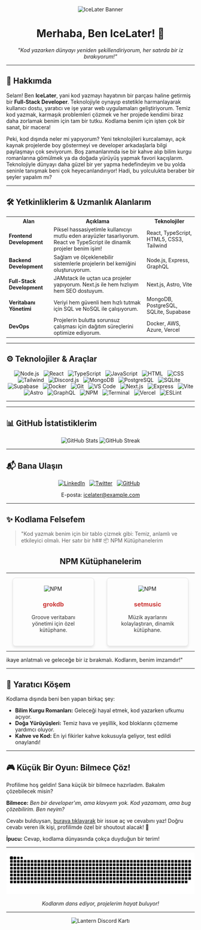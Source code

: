 <div align="center">
  <img src="https://via.placeholder.com/800x200.png?text=IceLater's+Code+Universe" alt="IceLater Banner" />
  <h1>Merhaba, Ben IceLater! 🚀</h1>
  <p><em>"Kod yazarken dünyayı yeniden şekillendiriyorum, her satırda bir iz bırakıyorum!"</em></p>
</div>

---

## 🌟 Hakkımda

Selam! Ben **IceLater**, yani kod yazmayı hayatının bir parçası haline getirmiş bir **Full-Stack Developer**. Teknolojiyle oynayıp estetikle harmanlayarak kullanıcı dostu, yaratıcı ve işe yarar web uygulamaları geliştiriyorum. Temiz kod yazmak, karmaşık problemleri çözmek ve her projede kendimi biraz daha zorlamak benim için tam bir tutku. Kodlama benim için işten çok bir sanat, bir macera!

Peki, kod dışında neler mi yapıyorum? Yeni teknolojileri kurcalamayı, açık kaynak projelerde boy göstermeyi ve developer arkadaşlarla bilgi paylaşmayı çok seviyorum. Boş zamanlarımda ise bir kahve alıp bilim kurgu romanlarına gömülmek ya da doğada yürüyüş yapmak favori kaçışlarım. Teknolojiyle dünyayı daha güzel bir yer yapma hedefindeyim ve bu yolda seninle tanışmak beni çok heyecanlandırıyor! Hadi, bu yolculukta beraber bir şeyler yapalım mı?

---

## 🛠️ Yetkinliklerim & Uzmanlık Alanlarım

<div align="center">
  <table>
    <tr>
      <th>Alan</th>
      <th>Açıklama</th>
      <th>Teknolojiler</th>
    </tr>
    <tr>
      <td><strong>Frontend Development</strong></td>
      <td>Piksel hassasiyetimle kullanıcıyı mutlu eden arayüzler tasarlıyorum. React ve TypeScript ile dinamik projeler benim işim!</td>
      <td>React, TypeScript, HTML5, CSS3, Tailwind</td>
    </tr>
    <tr>
      <td><strong>Backend Development</strong></td>
      <td>Sağlam ve ölçeklenebilir sistemlerle projelerin bel kemiğini oluşturuyorum.</td>
      <td>Node.js, Express, GraphQL</td>
    </tr>
    <tr>
      <td><strong>Full-Stack Development</strong></td>
      <td>JAMstack ile uçtan uca projeler yapıyorum. Next.js ile hem hızlıyım hem SEO dostuyum.</td>
      <td>Next.js, Astro, Vite</td>
    </tr>
    <tr>
      <td><strong>Veritabanı Yönetimi</strong></td>
      <td>Veriyi hem güvenli hem hızlı tutmak için SQL ve NoSQL ile çalışıyorum.</td>
      <td>MongoDB, PostgreSQL, SQLite, Supabase</td>
    </tr>
    <tr>
      <td><strong>DevOps</strong></td>
      <td>Projelerin bulutta sorunsuz çalışması için dağıtım süreçlerini optimize ediyorum.</td>
      <td>Docker, AWS, Azure, Vercel</td>
    </tr>
  </table>
</div>

---

## ⚙️ Teknolojiler & Araçlar

<div align="center">
  <img src="https://cdn.jsdelivr.net/gh/devicons/devicon/icons/nodejs/nodejs-original.svg" alt="Node.js" width="40" title="Node.js" />  
  <img src="https://cdn.jsdelivr.net/gh/devicons/devicon/icons/react/react-original.svg" alt="React" width="40" title="React" />  
  <img src="https://cdn.jsdelivr.net/gh/devicons/devicon/icons/typescript/typescript-original.svg" alt="TypeScript" width="40" title="TypeScript" />  
  <img src="https://cdn.jsdelivr.net/gh/devicons/devicon/icons/javascript/javascript-original.svg" alt="JavaScript" width="40" title="JavaScript" />  
  <img src="https://cdn.jsdelivr.net/gh/devicons/devicon/icons/html5/html5-original.svg" alt="HTML" width="40" title="HTML" />  
  <img src="https://cdn.jsdelivr.net/gh/devicons/devicon/icons/css3/css3-original.svg" alt="CSS" width="40" title="CSS" />  
  <img src="https://cdn.jsdelivr.net/gh/devicons/devicon/icons/tailwindcss/tailwindcss-original.svg" alt="Tailwind" width="40" title="Tailwind" />  
  <img src="https://cdn.jsdelivr.net/gh/devicons/devicon/icons/discordjs/discordjs-original.svg" alt="Discord.js" width="40" title="Discord.js" />  
  <img src="https://cdn.jsdelivr.net/gh/devicons/devicon/icons/mongodb/mongodb-original.svg" alt="MongoDB" width="40" title="MongoDB" />  
  <img src="https://cdn.jsdelivr.net/gh/devicons/devicon/icons/postgresql/postgresql-original.svg" alt="PostgreSQL" width="40" title="PostgreSQL" />  
  <img src="https://cdn.jsdelivr.net/gh/devicons/devicon/icons/sqlite/sqlite-original.svg" alt="SQLite" width="40" title="SQLite" />  
  <img src="https://cdn.jsdelivr.net/gh/devicons/devicon/icons/supabase/supabase-original.svg" alt="Supabase" width="40" title="Supabase" />  
  <img src="https://cdn.jsdelivr.net/gh/devicons/devicon/icons/docker/docker-original.svg" alt="Docker" width="40" title="Docker" />  
  <img src="https://cdn.jsdelivr.net/gh/devicons/devicon/icons/git/git-original.svg" alt="Git" width="40" title="Git" />  
  <img src="https://cdn.jsdelivr.net/gh/devicons/devicon/icons/vscode/vscode-original.svg" alt="VS Code" width="40" title="VS Code" />  
  <img src="https://cdn.jsdelivr.net/gh/devicons/devicon/icons/nextjs/nextjs-original.svg" alt="Next.js" width="40" title="Next.js" />  
  <img src="https://cdn.jsdelivr.net/gh/devicons/devicon/icons/express/express-original.svg" alt="Express" width="40" title="Express" />  
  <img src="https://vitejs.dev/logo.svg" alt="Vite" width="40" title="Vite" />  
  <img src="https://cdn.jsdelivr.net/gh/devicons/devicon/icons/astro/astro-original.svg" alt="Astro" width="40" title="Astro" />  
  <img src="https://cdn.jsdelivr.net/gh/devicons/devicon/icons/graphql/graphql-plain.svg" alt="GraphQL" width="40" title="GraphQL" />  
  <img src="https://cdn.jsdelivr.net/gh/devicons/devicon/icons/npm/npm-original-wordmark.svg" alt="NPM" width="40" title="NPM" />  
  <img src="https://cdn.jsdelivr.net/gh/devicons/devicon/icons/bash/bash-original.svg" alt="Terminal" width="40" title="Terminal" />  
  <img src="https://cdn.jsdelivr.net/gh/devicons/devicon/icons/vercel/vercel-original.svg" alt="Vercel" width="40" title="Vercel" />  
  <img src="https://cdn.jsdelivr.net/gh/devicons/devicon/icons/eslint/eslint-original.svg" alt="ESLint" width="40" title="ESLint" />
</div>

---



---

## 📊 GitHub İstatistiklerim

<div align="center">
  <img src="https://github-readme-stats.vercel.app/api?username=icelaterdc&show_icons=true&theme=radical" alt="GitHub Stats" />
  <img src="https://github-readme-streak-stats.herokuapp.com/?user=icelaterdc&theme=radical" alt="GitHub Streak" />
</div>

---

## 📬 Bana Ulaşın

<div align="center">
  <a href="https://linkedin.com/in/icelater"><img src="https://cdn.jsdelivr.net/npm/simple-icons@v3/icons/linkedin.svg" width="30" alt="LinkedIn" /></a>  
  <a href="https://twitter.com/icelater"><img src="https://cdn.jsdelivr.net/npm/simple-icons@v3/icons/twitter.svg" width="30" alt="Twitter" /></a>  
  <a href="https://github.com/icelaterdc"><img src="https://cdn.jsdelivr.net/npm/simple-icons@v3/icons/github.svg" width="30" alt="GitHub" /></a>  
  <p>E-posta: <a href="mailto:icelater@example.com">icelater@example.com</a></p>
</div>

---

## ✨ Kodlama Felsefem

> "Kod yazmak benim için bir tablo çizmek gibi: Temiz, anlamlı ve etkileyici olmalı. Her satır bir h## 📦 NPM Kütüphanelerim

<div align="center">
  <h2>NPM Kütüphanelerim</h2>
</div>

<div align="center">
  <table>
    <tr>
      <td width="50%">
        <a href="https://www.npmjs.com/package/grokdb" target="_blank" style="text-decoration: none;">
          <div style="
            border: 1px solid #e5e5e5;
            border-radius: 8px;
            padding: 20px;
            margin: 10px;
            box-shadow: 0 4px 6px rgba(0,0,0,0.1);
            transition: transform 0.2s;
          ">
            <img 
              src="https://cdn.jsdelivr.net/gh/devicons/devicon/icons/npm/npm-original-wordmark.svg" 
              alt="NPM" 
              width="50" 
              style="display: block; margin: 0 auto;"
            />
            <h3 style="text-align: center; color: #CB3837;">grokdb</h3>
            <p style="text-align: center; color: #333;">
              Groove veritabanı yönetimi için özel kütüphane.
            </p>
          </div>
        </a>
      </td>
      <td width="50%">
        <a href="https://www.npmjs.com/package/setmusic" target="_blank" style="text-decoration: none;">
          <div style="
            border: 1px solid #e5e5e5;
            border-radius: 8px;
            padding: 20px;
            margin: 10px;
            box-shadow: 0 4px 6px rgba(0,0,0,0.1);
            transition: transform 0.2s;
          ">
            <img 
              src="https://cdn.jsdelivr.net/gh/devicons/devicon/icons/npm/npm-original-wordmark.svg" 
              alt="NPM" 
              width="50" 
              style="display: block; margin: 0 auto;"
            />
            <h3 style="text-align: center; color: #CB3837;">setmusic</h3>
            <p style="text-align: center; color: #333;">
              Müzik ayarlarını kolaylaştıran, dinamik kütüphane.
            </p>
          </div>
        </a>
      </td>
    </tr>
  </table>
</div>
ikaye anlatmalı ve geleceğe bir iz bırakmalı. Kodlarım, benim imzamdır!"

---

## 🎨 Yaratıcı Köşem

Kodlama dışında beni ben yapan birkaç şey:
- **Bilim Kurgu Romanları:** Geleceği hayal etmek, kod yazarken ufkumu açıyor.
- **Doğa Yürüyüşleri:** Temiz hava ve yeşillik, kod bloklarını çözmeme yardımcı oluyor.
- **Kahve ve Kod:** En iyi fikirler kahve kokusuyla geliyor, test edildi onaylandı!

---

## 🎮 Küçük Bir Oyun: Bilmece Çöz!

Profilime hoş geldin! Sana küçük bir bilmece hazırladım. Bakalım çözebilecek misin?

**Bilmece:** *Ben bir developer'ım, ama klavyem yok. Kod yazamam, ama bug çözebilirim. Ben neyim?*

Cevabı bulduysan, [buraya tıklayarak](https://github.com/icelaterdc/icelaterdc/issues/new) bir issue aç ve cevabını yaz! Doğru cevabı veren ilk kişi, profilimde özel bir shoutout alacak! 🎉

**İpucu:** Cevap, kodlama dünyasında çokça duyduğun bir terim!

---

<div align="center">
  <img src="https://raw.githubusercontent.com/platane/snk/output/github-contribution-grid-snake-dark.svg" alt="Snake Animation" />
  <p><em>Kodlarım dans ediyor, projelerim hayat buluyor!</em></p>
</div>

---

<p align="center">
  <img src="https://lantern.rest/api/v1/users/991409937022468169?svg=1&theme=dark" alt="Lantern Discord Kartı" width="850px"/>
</p>
